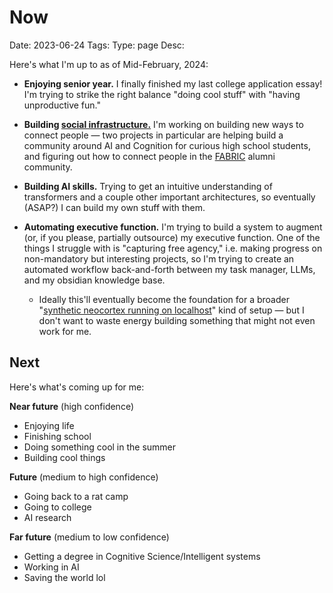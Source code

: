 # Now
Date: 2023-06-24
Tags: 
Type: page
Desc:

Here's what I'm up to as of Mid-February, 2024: 

- **Enjoying senior year.** I finally finished my last college application essay! I'm trying to strike the right balance "doing cool stuff" with "having unproductive fun."

- **Building [social infrastructure.](https://logangraves.com/social-infrastructure)** I'm working on building new ways to connect people — two projects in particular are helping build a community around AI and Cognition for curious high school students, and figuring out how to connect people in the [FABRIC](https://fabric.camp) alumni community.


- **Building AI skills.** Trying to get an intuitive understanding of transformers and a couple other important architectures, so eventually (ASAP?) I can build my own stuff with them.


- **Automating executive function.** I'm trying to build a system to augment (or, if you please, partially outsource) my executive function. One of the things I struggle with is "capturing free agency," i.e. making progress on non-mandatory but interesting projects, so I'm trying to create an automated workflow back-and-forth between my task manager, LLMs, and my obsidian knowledge base. 
	- Ideally this'll eventually become the foundation for a broader "[synthetic neocortex running on localhost](https://x.com/speer_ai/status/1757494324806259074?s=20)" kind of setup — but I don't want to waste energy building something that might not even work for me.

## Next

Here's what's coming up for me: 

**Near future** (high confidence)

- Enjoying life
- Finishing school
- Doing something cool in the summer
- Building cool things

**Future** (medium to high confidence)

- Going back to a rat camp
- Going to college 
- AI research

**Far future** (medium to low confidence)

- Getting a degree in Cognitive Science/Intelligent systems
- Working in AI 
- Saving the world lol